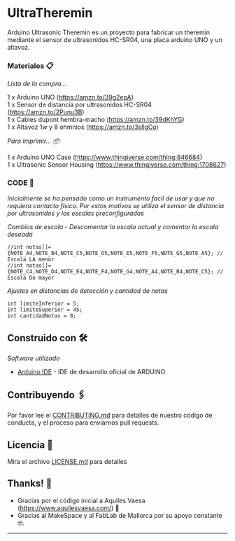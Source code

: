 # UltraTheremin
Arduino Ultrasonic Theremin es un proyecto para fabricar un theremin mediante el sensor de ultrasonidos HC-SR04, una placa arduino UNO y un altavoz.

### Materiales 📋

_Lista de la compra..._

1 x Arduino UNO (https://amzn.to/39g2epA)<br>
1 x Sensor de distancia por ultrasonidos HC-SR04 (https://amzn.to/2Punu3B)<br>
1 x Cables dupont hembra-macho (https://amzn.to/39dKhYG)<br>
1 x Altavoz 1w y 8 ohmnios (https://amzn.to/3sllgCo)<br>

_Para imprimir... 📦_

1 x Arduino UNO Case (https://www.thingiverse.com/thing:846684) <br>
1 x Ultrasonic Sensor Housing (https://www.thingiverse.com/thing:1708627) <br>

### CODE 🔧

_Inicialmente se ha pensado como un instrumento facil de usar y que no requiera contacto físico. Por estos motivos se utiliza el sensor de distancia por ultrasonidos y las escalas preconfiguradas_

_Cambios de escala - Descomentar la escala actual y comentar la escala deseada_

```
//int notas[]={NOTE_A4,NOTE_B4,NOTE_C5,NOTE_D5,NOTE_E5,NOTE_F5,NOTE_G5,NOTE_A5}; // Escala LA menor
//int notas[]={NOTE_C4,NOTE_D4,NOTE_E4,NOTE_F4,NOTE_G4,NOTE_A4,NOTE_B4,NOTE_C5}; // Escala Do mayor
```

_Ajustes en distancias de detección y cantidad de notas_

```
int limiteInferior = 5;
int limiteSuperior = 45;
int cantidadNotas = 8;
```

## Construido con 🛠️

_Software utilizado_

* [Arduino IDE](https://www.arduino.cc/en/software/) - IDE de desarrollo oficial de ARDUINO


## Contribuyendo 🖇️

Por favor lee el [CONTRIBUTING.md](https://gist.github.com/villanuevand/xxxxxx) para detalles de nuestro código de conducta, y el proceso para enviarnos pull requests.

## Licencia 📄

Mira el archivo [LICENSE.md](LICENSE.md) para detalles

## Thanks! 🎁

* Gracias por el código inicial a Aquiles Vaesa (https://www.aquilesvaesa.com/) 📢
* Gracias al MakeSpace y al FabLab de Mallorca por su apoyo constante 🤓.

---

